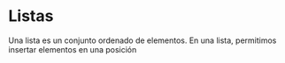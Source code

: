# Listas

Una lista es un conjunto ordenado de elementos. En una lista, permitimos insertar elementos en una posición